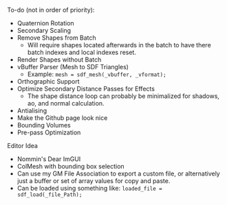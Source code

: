 To-do (not in order of priority):
- Quaternion Rotation
- Secondary Scaling
- Remove Shapes from Batch
  - Will require shapes located afterwards in the batch to have there batch indexes and local indexes reset. 
- Render Shapes without Batch
- vBuffer Parser (Mesh to SDF Triangles)
  - Example: ```mesh = sdf_mesh(_vbuffer, _vformat);```
- Orthographic Support
- Optimize Secondary Distance Passes for Effects
  - The shape distance loop can probably be minimalized for shadows, ao, and normal calculation.
- Antialising
- Make the Github page look nice
- Bounding Volumes
- Pre-pass Optimization
  
Editor Idea
- Nommin's Dear ImGUI 
- ColMesh with bounding box selection
- Can use my GM File Association to export a custom file, or alternatively just a buffer or set of array values for copy and paste.
- Can be loaded using something like: ```loaded_file = sdf_load(_file_Path);```
